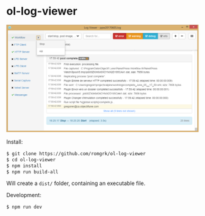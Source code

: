 # ol-log-viewer

![ol-log-viewer](https://raw.githubusercontent.com/romgrk/ol-log-viewer/master/static/viewer-service-control.png)

Install:
```
$ git clone https://github.com/romgrk/ol-log-viewer
$ cd ol-log-viewer
$ npm install
$ npm run build-all
```
Will create a `dist/` folder, containing an executable file.

Development:
```
$ npm run dev
```
